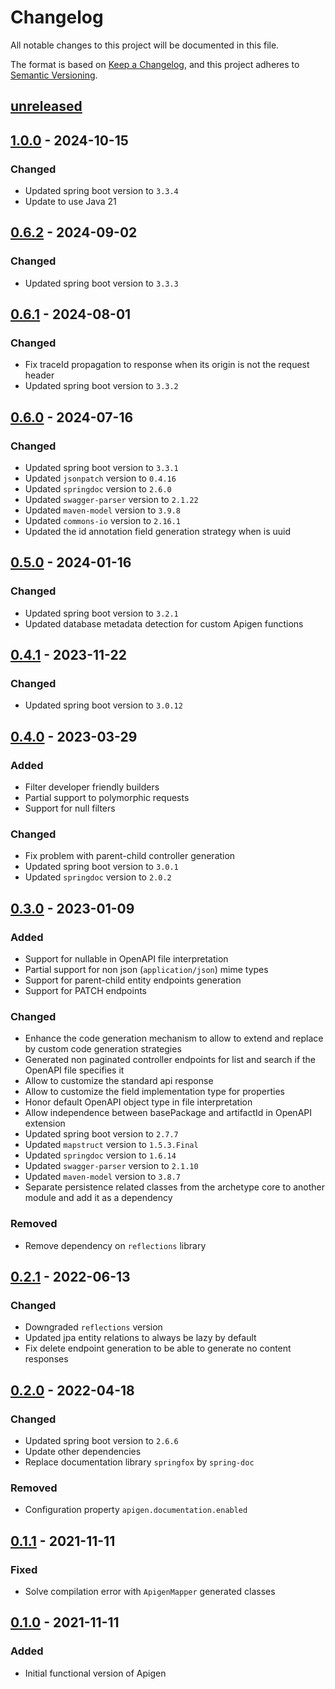 # Changelog

All notable changes to this project will be documented in this file.

The format is based on [Keep a Changelog](https://keepachangelog.com/en/1.0.0/),
and this project adheres to [Semantic Versioning](https://semver.org/spec/v2.0.0.html).

## [unreleased]

## [1.0.0] - 2024-10-15

### Changed
- Updated spring boot version to `3.3.4`
- Update to use Java 21

## [0.6.2] - 2024-09-02

### Changed
- Updated spring boot version to `3.3.3`
 
## [0.6.1] - 2024-08-01

### Changed
- Fix traceId propagation to response when its origin is not the request header
- Updated spring boot version to `3.3.2`

## [0.6.0] - 2024-07-16

### Changed
- Updated spring boot version to `3.3.1`
- Updated `jsonpatch` version to `0.4.16`
- Updated `springdoc` version to `2.6.0`
- Updated `swagger-parser` version to `2.1.22`
- Updated `maven-model` version to `3.9.8`
- Updated `commons-io` version to `2.16.1`
- Updated the id annotation field generation strategy when is uuid

## [0.5.0] - 2024-01-16

### Changed
- Updated spring boot version to `3.2.1`
- Updated database metadata detection for custom Apigen functions

## [0.4.1] - 2023-11-22

### Changed
- Updated spring boot version to `3.0.12`

## [0.4.0] - 2023-03-29

### Added
- Filter developer friendly builders
- Partial support to polymorphic requests
- Support for null filters

### Changed
- Fix problem with parent-child controller generation
- Updated spring boot version to `3.0.1`
- Updated `springdoc` version to `2.0.2`

## [0.3.0] - 2023-01-09

### Added
- Support for nullable in OpenAPI file interpretation
- Partial support for non json (`application/json`) mime types
- Support for parent-child entity endpoints generation
- Support for PATCH endpoints
### Changed
- Enhance the code generation mechanism to allow to extend and replace by custom code generation strategies
- Generated non paginated controller endpoints for list and search if the OpenAPI file specifies it
- Allow to customize the standard api response
- Allow to customize the field implementation type for properties
- Honor default OpenAPI object type in file interpretation
- Allow independence between basePackage and artifactId in OpenAPI extension
- Updated spring boot version to `2.7.7`
- Updated `mapstruct` version to `1.5.3.Final`
- Updated `springdoc` version to `1.6.14`
- Updated `swagger-parser` version to `2.1.10`
- Updated `maven-model` version to `3.8.7`
- Separate persistence related classes from the archetype core to another module and add it as a dependency
### Removed
- Remove dependency on `reflections` library

## [0.2.1] - 2022-06-13
### Changed
- Downgraded `reflections` version
- Updated jpa entity relations to always be lazy by default
- Fix delete endpoint generation to be able to generate no content responses 

## [0.2.0] - 2022-04-18
### Changed
- Updated spring boot version to `2.6.6`
- Update other dependencies
- Replace documentation library `springfox` by `spring-doc`
### Removed
- Configuration property `apigen.documentation.enabled`

## [0.1.1] - 2021-11-11
### Fixed
- Solve compilation error with `ApigenMapper` generated classes

## [0.1.0] - 2021-11-11
### Added
- Initial functional version of Apigen

[unreleased]: https://github.com/apiaddicts/apigen/releases/tag/1.0.0...HEAD
[1.0.0]: https://github.com/apiaddicts/apigen/releases/tag/1.0.0
[0.6.2]: https://github.com/apiaddicts/apigen/releases/tag/0.6.2
[0.6.1]: https://github.com/apiaddicts/apigen/releases/tag/0.6.1
[0.6.0]: https://github.com/apiaddicts/apigen/releases/tag/0.6.0
[0.5.0]: https://github.com/apiaddicts/apigen/releases/tag/0.5.0
[0.4.1]: https://github.com/apiaddicts/apigen/releases/tag/v0.4.1
[0.4.0]: https://github.com/apiaddicts/apigen/releases/tag/v0.4.0
[0.3.0]: https://github.com/apiaddicts/apigen/releases/tag/v0.3.0
[0.2.1]: https://github.com/apiaddicts/apigen/releases/tag/v0.2.1
[0.2.0]: https://github.com/apiaddicts/apigen/releases/tag/v0.2.0
[0.1.1]: https://github.com/apiaddicts/apigen/releases/tag/v0.1.1
[0.1.0]: https://github.com/apiaddicts/apigen/releases/tag/v0.1.0
